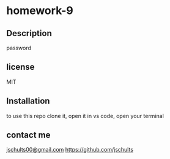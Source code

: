 
#  homework-9
## Description
 password
## license
MIT
## Installation
to use this repo clone it, open it in vs code, open your terminal
 
## contact me
jschults00@gmail.com
https://github.com/jschults


